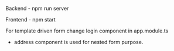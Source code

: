 
Backend - npm run server 

Frontend - npm start 


For template driven form change login component in app.module.ts 

* address component is used for nested form purpose.

 
